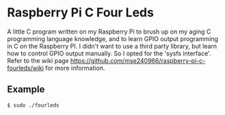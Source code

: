 # Raspberry Pi C Four Leds

A little C program written on my Raspberry Pi to brush up on my aging C programming language knowledge, and to learn GPIO output programming in C on the Raspberry PI.  I didn't want to use a third party library, but learn how to control GPIO output manually. So I opted for the 'sysfs interface'. Refer to the wiki page <https://github.com/mse240966/raspberry-pi-c-fourleds/wiki> for more information.

## Example

```bash
$ sudo ./fourleds
```
